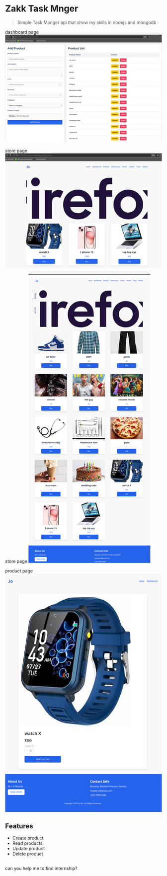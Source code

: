 # Zakk Task Mnger

> Simple Task Manger api that show my skills in nodejs and mongodb

dashboard page
![Screenshot](./screanshots/dashboard.png)

store page
![Screenshot](./screanshots/list-product-ui.png)


store page
![Screenshot](./screanshots/list-product-ui2.png)


product page
![Screenshot](./screanshots/store.png)

## Features

- Create product
- Read products
- Update product
- Delete product


##
can you help me to find internship?

